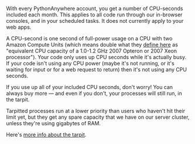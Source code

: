 
<!--
.. title: What are "CPU seconds"?
.. slug: WhatAreCPUSeconds
.. date: 2015-05-13 14:35:28 UTC+01:00
.. tags:
.. category:
.. link:
.. description:
.. type: text
-->



With every PythonAnywhere account, you get a number of CPU-seconds included each month. This applies to all code run through our in-browser consoles, and in your scheduled tasks. It does not currently apply to your web apps. 

A CPU-second is one second of full-power usage on a CPU with two Amazon Compute Units (which means double what they [define here](//aws.amazon.com/ec2/instance-types/) as "equivalent CPU capacity of a 1.0-1.2 GHz 2007 Opteron or 2007 Xeon processor"). Your code only uses up CPU seconds while it's actually busy. If your code isn't using any CPU power (maybe it's not running, or it's waiting for input or for a web request to return) then it's not using any CPU seconds. 

If you use up all of your included CPU seconds, don't worry! You can always buy more — and even if you don't, your processes will still run, in the tarpit. 

Tarpitted processes run at a lower priority than users who haven't hit their limit yet, but they get any spare capacity that we have on our server cluster, unless they're using gigabytes of RAM. 

Here's [more info about the tarpit](https://www.pythonanywhere.com/tarpit/). 
